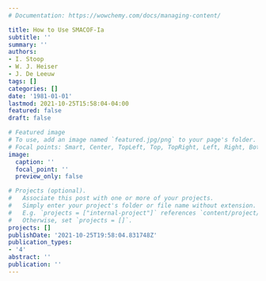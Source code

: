 ```yaml
---
# Documentation: https://wowchemy.com/docs/managing-content/

title: How to Use SMACOF-Ia
subtitle: ''
summary: ''
authors:
- I. Stoop
- W. J. Heiser
- J. De Leeuw
tags: []
categories: []
date: '1981-01-01'
lastmod: 2021-10-25T15:58:04-04:00
featured: false
draft: false

# Featured image
# To use, add an image named `featured.jpg/png` to your page's folder.
# Focal points: Smart, Center, TopLeft, Top, TopRight, Left, Right, BottomLeft, Bottom, BottomRight.
image:
  caption: ''
  focal_point: ''
  preview_only: false

# Projects (optional).
#   Associate this post with one or more of your projects.
#   Simply enter your project's folder or file name without extension.
#   E.g. `projects = ["internal-project"]` references `content/project/deep-learning/index.md`.
#   Otherwise, set `projects = []`.
projects: []
publishDate: '2021-10-25T19:58:04.831748Z'
publication_types:
- '4'
abstract: ''
publication: ''
---
```

